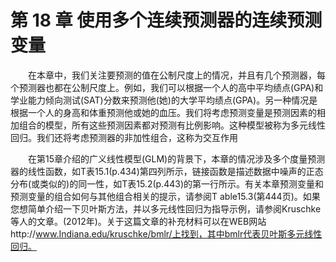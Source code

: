 # 第 18 章 使用多个连续预测器的连续预测变量

<style>p{text-indent:2em;2}</style>

在本章中，我们关注要预测的值在公制尺度上的情况，并且有几个预测器，每个预测器也都在公制尺度上。例如，我们可以根据一个人的高中平均绩点(GPA)和学业能力倾向测试(SAT)分数来预测他(她)的大学平均绩点(GPA)。另一种情况是根据一个人的身高和体重预测他或她的血压。我们将考虑预测变量是预测因素的相加组合的模型，所有这些预测因素都对预测有比例影响。这种模型被称为多元线性回归。我们还将考虑预测器的非加性组合，这称为交互作用

在第15章介绍的广义线性模型(GLM)的背景下，本章的情况涉及多个度量预测器的线性函数，如T表15.1(p.434)第四列所示，链接函数是描述数据中噪声的正态分布(或类似的)的同一性，如T表15.2(p.443)的第一行所示。有关本章预测变量和预测变量的组合如何与其他组合相关的提示，请参阅T able15.3(第444页)。如果您想简单介绍一下贝叶斯方法，并以多元线性回归为指导示例，请参阅Kruschke等人的文章。(2012年)。关于这篇文章的补充材料可以在WEB网站http://www.Indiana.edu/kruschke/bmlr/上找到，其中bmlr代表贝叶斯多元线性回归。


